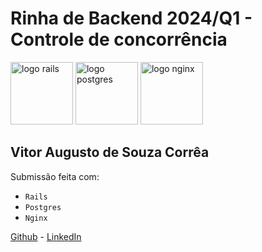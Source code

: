 # Rinha de Backend 2024/Q1 - Controle de concorrência

<img src="https://upload.wikimedia.org/wikipedia/commons/thumb/6/62/Ruby_On_Rails_Logo.svg/240px-Ruby_On_Rails_Logo.svg.png" alt="logo rails" width="100" height="auto">
<img src="https://upload.wikimedia.org/wikipedia/commons/2/29/Postgresql_elephant.svg" alt="logo postgres" width="100" height="auto">
<img src="https://upload.wikimedia.org/wikipedia/commons/c/c5/Nginx_logo.svg" alt="logo nginx" width="100" height="auto">

## Vitor Augusto de Souza Corrêa

Submissão feita com:
- `Rails`
- `Postgres`
- `Nginx`

[Github](https://github.com/vitorascorrea) - [LinkedIn](https://www.linkedin.com/in/vitorascorrea/)

